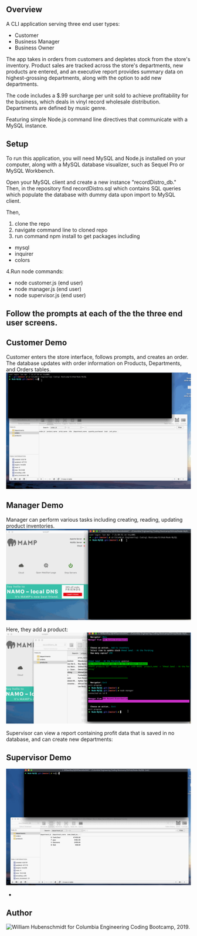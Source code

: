 ## Overview

A CLI application serving three end user types:

* Customer
* Business Manager
* Business Owner

The app takes in orders from customers and depletes stock from the store's inventory. Product sales are tracked across the store's departments, new products are entered, and an executive report provides summary data on highest-grossing departments, along with the option to add new departments.

The code includes a $.99 surcharge per unit sold to achieve profitability for the business, which deals in vinyl record wholesale distribution. Departments are defined by music genre.

Featuring simple Node.js command line directives that communicate with a MySQL instance.

## Setup
To run this application, you will need MySQL and Node.js installed on your computer, along with a MySQL database visualizer, such as Sequel Pro or MySQL Workbench. 

Open your MySQL client and create a new instance "recordDistro_db." Then, in the repository find recordDistro.sql which contains SQL queries which populate the database with dummy data upon import to MySQL client.

Then,

1. clone the repo
2. navigate command line to cloned repo
3. run command npm install to get packages including 
  * mysql
  * inquirer
  * colors
  
4.Run node commands:
* node customer.js (end user)
* node manager.js (end user)
* node supervisor.js (end user)

Follow the prompts at each of the the three end user screens.
-
## Customer Demo
Customer enters the store interface, follows prompts, and creates an order. The database updates with order information on Products, Departments, and Orders tables.
![customer-demo](https://github.com/hubenschmidt/Node-MySQL-Record-Distro/blob/master/customerOrderUpdatesMySQLdb.gif)

## Manager Demo
Manager can perform various tasks including creating, reading, updating product inventories.
![manager-demo](https://github.com/hubenschmidt/Node-MySQL-Record-Distro/blob/master/manager.gif)

Here, they add a product:
![manager-adds-product](https://github.com/hubenschmidt/Node-MySQL-Record-Distro/blob/master/manager_addProduct.gif)

Supervisor can view a report containing profit data that is saved in no database, and can create new departments:
## Supervisor Demo
![supervisor-demo](https://github.com/hubenschmidt/Node-MySQL-Record-Distro/blob/master/supervisor.gif)

-
## Author

![William Hubenschmidt](https://hubenschmidt.github.io/) for Columbia Engineering Coding Bootcamp, 2019.









